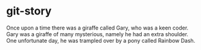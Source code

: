 # git-story
Once upon a time there was a giraffe called Gary, who was a keen coder.
Gary was a giraffe of many mysterious, namely he had an extra shoulder.
One unfortunate day, he was trampled over by a pony called Rainbow Dash.

